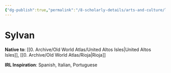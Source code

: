 ```yaml
---
{"dg-publish":true,"permalink":"/8-scholarly-details/arts-and-culture/languages/sylvan/","noteIcon":""}
---
```


# Sylvan

**Native to**: [[0. Archive/Old World Atlas/United Altos Isles\|United Altos Isles]], [[0. Archive/Old World Atlas/Rioja\|Rioja]] 

**IRL Inspiration**: Spanish, Italian, Portuguese 
